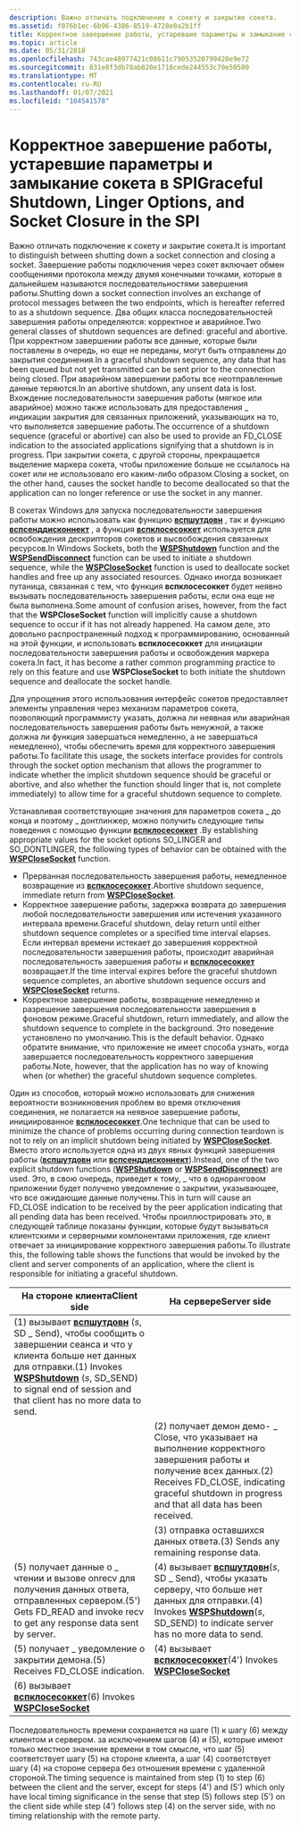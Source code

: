 ```yaml
---
description: Важно отличать подключение к сокету и закрытие сокета.
ms.assetid: f076b1ec-6b96-4386-8519-4728e0a2b1ff
title: Корректное завершение работы, устаревшие параметры и замыкание сокета в SPI
ms.topic: article
ms.date: 05/31/2018
ms.openlocfilehash: 743cae48977421c08611c79053520799420e9e72
ms.sourcegitcommit: 831e8f3db78ab820e1710cede244553c70e50500
ms.translationtype: MT
ms.contentlocale: ru-RU
ms.lasthandoff: 01/07/2021
ms.locfileid: "104541578"
---
```

# <a name="graceful-shutdown-linger-options-and-socket-closure-in-the-spi"></a><span data-ttu-id="81b18-103">Корректное завершение работы, устаревшие параметры и замыкание сокета в SPI</span><span class="sxs-lookup"><span data-stu-id="81b18-103">Graceful Shutdown, Linger Options, and Socket Closure in the SPI</span></span>

<span data-ttu-id="81b18-104">Важно отличать подключение к сокету и закрытие сокета.</span><span class="sxs-lookup"><span data-stu-id="81b18-104">It is important to distinguish between shutting down a socket connection and closing a socket.</span></span> <span data-ttu-id="81b18-105">Завершение работы подключения через сокет включает обмен сообщениями протокола между двумя конечными точками, которые в дальнейшем называются последовательностями завершения работы.</span><span class="sxs-lookup"><span data-stu-id="81b18-105">Shutting down a socket connection involves an exchange of protocol messages between the two endpoints, which is hereafter referred to as a shutdown sequence.</span></span> <span data-ttu-id="81b18-106">Два общих класса последовательностей завершения работы определяются: корректное и аварийное.</span><span class="sxs-lookup"><span data-stu-id="81b18-106">Two general classes of shutdown sequences are defined: graceful and abortive.</span></span> <span data-ttu-id="81b18-107">При корректном завершении работы все данные, которые были поставлены в очередь, но еще не переданы, могут быть отправлены до закрытия соединения.</span><span class="sxs-lookup"><span data-stu-id="81b18-107">In a graceful shutdown sequence, any data that has been queued but not yet transmitted can be sent prior to the connection being closed.</span></span> <span data-ttu-id="81b18-108">При аварийном завершении работы все неотправленные данные теряются.</span><span class="sxs-lookup"><span data-stu-id="81b18-108">In an abortive shutdown, any unsent data is lost.</span></span> <span data-ttu-id="81b18-109">Вхождение последовательности завершения работы (мягкое или аварийное) можно также использовать для предоставления \_ индикации закрытия для связанных приложений, указывающих на то, что выполняется завершение работы.</span><span class="sxs-lookup"><span data-stu-id="81b18-109">The occurrence of a shutdown sequence (graceful or abortive) can also be used to provide an FD\_CLOSE indication to the associated applications signifying that a shutdown is in progress.</span></span> <span data-ttu-id="81b18-110">При закрытии сокета, с другой стороны, прекращается выделение маркера сокета, чтобы приложение больше не ссылалось на сокет или не использовало его каким-либо образом.</span><span class="sxs-lookup"><span data-stu-id="81b18-110">Closing a socket, on the other hand, causes the socket handle to become deallocated so that the application can no longer reference or use the socket in any manner.</span></span>

<span data-ttu-id="81b18-111">В сокетах Windows для запуска последовательности завершения работы можно использовать как функцию [**вспшутдовн**](/previous-versions/windows/desktop/legacy/ms742294(v=vs.85)) , так и функцию [**вспсенддисконнект**](/previous-versions/windows/desktop/legacy/ms742290(v=vs.85)) , а функция [**вспклосесоккет**](/previous-versions/windows/hardware/network/ff566273(v=vs.85)) используется для освобождения дескрипторов сокетов и высвобождения связанных ресурсов.</span><span class="sxs-lookup"><span data-stu-id="81b18-111">In Windows Sockets, both the [**WSPShutdown**](/previous-versions/windows/desktop/legacy/ms742294(v=vs.85)) function and the [**WSPSendDisconnect**](/previous-versions/windows/desktop/legacy/ms742290(v=vs.85)) function can be used to initiate a shutdown sequence, while the [**WSPCloseSocket**](/previous-versions/windows/hardware/network/ff566273(v=vs.85)) function is used to deallocate socket handles and free up any associated resources.</span></span> <span data-ttu-id="81b18-112">Однако иногда возникает путаница, связанная с тем, что функция **вспклосесоккет** будет неявно вызывать последовательность завершения работы, если она еще не была выполнена.</span><span class="sxs-lookup"><span data-stu-id="81b18-112">Some amount of confusion arises, however, from the fact that the **WSPCloseSocket** function will implicitly cause a shutdown sequence to occur if it has not already happened.</span></span> <span data-ttu-id="81b18-113">На самом деле, это довольно распространенный подход к программированию, основанный на этой функции, и использовать **вспклосесоккет** для инициации последовательности завершения работы и освобождения маркера сокета.</span><span class="sxs-lookup"><span data-stu-id="81b18-113">In fact, it has become a rather common programming practice to rely on this feature and use **WSPCloseSocket** to both initiate the shutdown sequence and deallocate the socket handle.</span></span>

<span data-ttu-id="81b18-114">Для упрощения этого использования интерфейс сокетов предоставляет элементы управления через механизм параметров сокета, позволяющий программисту указать, должна ли неявная или аварийная последовательность завершения работы быть ненужной, а также должна ли функция завершаться немедленно, а не завершаться немедленно), чтобы обеспечить время для корректного завершения работы.</span><span class="sxs-lookup"><span data-stu-id="81b18-114">To facilitate this usage, the sockets interface provides for controls through the socket option mechanism that allows the programmer to indicate whether the implicit shutdown sequence should be graceful or abortive, and also whether the function should linger that is, not complete immediately) to allow time for a graceful shutdown sequence to complete.</span></span>

<span data-ttu-id="81b18-115">Устанавливая соответствующие значения для параметров сокета \_ до конца и поэтому \_ донтлинжер, можно получить следующие типы поведения с помощью функции [**вспклосесоккет**](/previous-versions/windows/hardware/network/ff566273(v=vs.85)) .</span><span class="sxs-lookup"><span data-stu-id="81b18-115">By establishing appropriate values for the socket options SO\_LINGER and SO\_DONTLINGER, the following types of behavior can be obtained with the [**WSPCloseSocket**](/previous-versions/windows/hardware/network/ff566273(v=vs.85)) function.</span></span>

-   <span data-ttu-id="81b18-116">Прерванная последовательность завершения работы, немедленное возвращение из [**вспклосесоккет**](/previous-versions/windows/hardware/network/ff566273(v=vs.85)).</span><span class="sxs-lookup"><span data-stu-id="81b18-116">Abortive shutdown sequence, immediate return from [**WSPCloseSocket**](/previous-versions/windows/hardware/network/ff566273(v=vs.85)).</span></span>
-   <span data-ttu-id="81b18-117">Корректное завершение работы, задержка возврата до завершения любой последовательности завершения или истечения указанного интервала времени.</span><span class="sxs-lookup"><span data-stu-id="81b18-117">Graceful shutdown, delay return until either shutdown sequence completes or a specified time interval elapses.</span></span> <span data-ttu-id="81b18-118">Если интервал времени истекает до завершения корректной последовательности завершения работы, происходит аварийная последовательность завершения работы и [**вспклосесоккет**](/previous-versions/windows/hardware/network/ff566273(v=vs.85)) возвращает.</span><span class="sxs-lookup"><span data-stu-id="81b18-118">If the time interval expires before the graceful shutdown sequence completes, an abortive shutdown sequence occurs and [**WSPCloseSocket**](/previous-versions/windows/hardware/network/ff566273(v=vs.85)) returns.</span></span>
-   <span data-ttu-id="81b18-119">Корректное завершение работы, возвращение немедленно и разрешение завершения последовательности завершения в фоновом режиме.</span><span class="sxs-lookup"><span data-stu-id="81b18-119">Graceful shutdown, return immediately, and allow the shutdown sequence to complete in the background.</span></span> <span data-ttu-id="81b18-120">Это поведение установлено по умолчанию.</span><span class="sxs-lookup"><span data-stu-id="81b18-120">This is the default behavior.</span></span> <span data-ttu-id="81b18-121">Однако обратите внимание, что приложение не имеет способа узнать, когда завершается последовательность корректного завершения работы.</span><span class="sxs-lookup"><span data-stu-id="81b18-121">Note, however, that the application has no way of knowing when (or whether) the graceful shutdown sequence completes.</span></span>

<span data-ttu-id="81b18-122">Один из способов, который можно использовать для снижения вероятности возникновения проблем во время отключения соединения, не полагается на неявное завершение работы, инициированное [**вспклосесоккет**](/previous-versions/windows/hardware/network/ff566273(v=vs.85)).</span><span class="sxs-lookup"><span data-stu-id="81b18-122">One technique that can be used to minimize the chance of problems occurring during connection teardown is not to rely on an implicit shutdown being initiated by [**WSPCloseSocket**](/previous-versions/windows/hardware/network/ff566273(v=vs.85)).</span></span> <span data-ttu-id="81b18-123">Вместо этого используется одна из двух явных функций завершения работы ([**вспшутдовн**](/previous-versions/windows/desktop/legacy/ms742294(v=vs.85)) или [**вспсенддисконнект**](/previous-versions/windows/desktop/legacy/ms742290(v=vs.85))).</span><span class="sxs-lookup"><span data-stu-id="81b18-123">Instead, one of the two explicit shutdown functions ([**WSPShutdown**](/previous-versions/windows/desktop/legacy/ms742294(v=vs.85)) or [**WSPSendDisconnect**](/previous-versions/windows/desktop/legacy/ms742290(v=vs.85))) are used.</span></span> <span data-ttu-id="81b18-124">Это, в свою очередь, приведет к тому, \_ что в одноранговом приложении будет получено уведомление о закрытии, указывающее, что все ожидающие данные получены.</span><span class="sxs-lookup"><span data-stu-id="81b18-124">This in turn will cause an FD\_CLOSE indication to be received by the peer application indicating that all pending data has been received.</span></span> <span data-ttu-id="81b18-125">Чтобы проиллюстрировать это, в следующей таблице показаны функции, которые будут вызываться клиентскими и серверными компонентами приложения, где клиент отвечает за инициирование корректного завершения работы.</span><span class="sxs-lookup"><span data-stu-id="81b18-125">To illustrate this, the following table shows the functions that would be invoked by the client and server components of an application, where the client is responsible for initiating a graceful shutdown.</span></span>

| <span data-ttu-id="81b18-126">На стороне клиента</span><span class="sxs-lookup"><span data-stu-id="81b18-126">Client side</span></span>                                                                                                                         | <span data-ttu-id="81b18-127">На сервере</span><span class="sxs-lookup"><span data-stu-id="81b18-127">Server side</span></span>                                                                                                  |
|-------------------------------------------------------------------------------------------------------------------------------------|--------------------------------------------------------------------------------------------------------------|
| <span data-ttu-id="81b18-128">(1) вызывает [**вспшутдовн**](/previous-versions/windows/desktop/legacy/ms742294(v=vs.85)) (*s*, SD \_ Send), чтобы сообщить о завершении сеанса и что у клиента больше нет данных для отправки.</span><span class="sxs-lookup"><span data-stu-id="81b18-128">(1) Invokes [**WSPShutdown**](/previous-versions/windows/desktop/legacy/ms742294(v=vs.85)) (*s*, SD\_SEND) to signal end of session and that client has no more data to send.</span></span> |                                                                                                              |
|                                                                                                                                     | <span data-ttu-id="81b18-129">(2) получает демон демо- \_ Close, что указывает на выполнение корректного завершения работы и получение всех данных.</span><span class="sxs-lookup"><span data-stu-id="81b18-129">(2) Receives FD\_CLOSE, indicating graceful shutdown in progress and that all data has been received.</span></span>        |
|                                                                                                                                     | <span data-ttu-id="81b18-130">(3) отправка оставшихся данных ответа.</span><span class="sxs-lookup"><span data-stu-id="81b18-130">(3) Sends any remaining response data.</span></span>                                                                       |
| <span data-ttu-id="81b18-131">(5) получает данные о \_ чтении и вызове onrecv для получения данных ответа, отправленных сервером.</span><span class="sxs-lookup"><span data-stu-id="81b18-131">(5') Gets FD\_READ and invoke recv to get any response data sent by server.</span></span>                                                         | <span data-ttu-id="81b18-132">(4) вызывает [**вспшутдовн**](/previous-versions/windows/desktop/legacy/ms742294(v=vs.85))(*s*, SD \_ Send), чтобы указать серверу, что больше нет данных для отправки.</span><span class="sxs-lookup"><span data-stu-id="81b18-132">(4) Invokes [**WSPShutdown**](/previous-versions/windows/desktop/legacy/ms742294(v=vs.85))(*s*, SD\_SEND) to indicate server has no more data to send.</span></span> |
| <span data-ttu-id="81b18-133">(5) получает \_ уведомление о закрытии демона.</span><span class="sxs-lookup"><span data-stu-id="81b18-133">(5) Receives FD\_CLOSE indication.</span></span>                                                                                                  | <span data-ttu-id="81b18-134">(4) вызывает [ **вспклосесоккет**](/previous-versions/windows/hardware/network/ff566273(v=vs.85))</span><span class="sxs-lookup"><span data-stu-id="81b18-134">(4') Invokes [**WSPCloseSocket**](/previous-versions/windows/hardware/network/ff566273(v=vs.85))</span></span>                                                      |
| <span data-ttu-id="81b18-135">(6) вызывает [ **вспклосесоккет**](/previous-versions/windows/hardware/network/ff566273(v=vs.85))</span><span class="sxs-lookup"><span data-stu-id="81b18-135">(6) Invokes [**WSPCloseSocket**](/previous-versions/windows/hardware/network/ff566273(v=vs.85))</span></span>                                                                              |                                                                                                              |



 

<span data-ttu-id="81b18-136">Последовательность времени сохраняется на шаге (1) к шагу (6) между клиентом и сервером. за исключением шагов (4) и (5), которые имеют только местное значение времени в том смысле, что шаг (5) соответствует шагу (5) на стороне клиента, а шаг (4) соответствует шагу (4) на стороне сервера без отношения времени с удаленной стороной.</span><span class="sxs-lookup"><span data-stu-id="81b18-136">The timing sequence is maintained from step (1) to step (6) between the client and the server, except for steps (4') and (5') which only have local timing significance in the sense that step (5) follows step (5') on the client side while step (4') follows step (4) on the server side, with no timing relationship with the remote party.</span></span>

 

 

